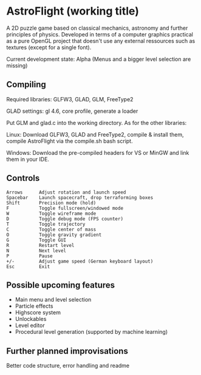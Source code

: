 # AstroFlight (working title)
A 2D puzzle game based on classical mechanics, astronomy and further principles of physics. Developed in terms of a computer graphics practical as a pure OpenGL project that doesn't use any external ressources such as textures (except for a single font).

Current development state: Alpha (Menus and a bigger level selection are missing)

## Compiling
Required libraries: GLFW3, GLAD, GLM, FreeType2

GLAD settings: gl 4.6, core profile, generate a loader

Put GLM and glad.c into the working directory. As for the other libraries:

Linux: Download GLFW3, GLAD and FreeType2, compile & install them, compile AstroFlight via the compile.sh bash script.

Windows: Download the pre-compiled headers for VS or MinGW and link them in your IDE.

## Controls
    Arrows      Adjust rotation and launch speed
    Spacebar    Launch spacecraft, drop terraforming boxes
    Shift       Precision mode (hold)
    F           Toggle fullscreen/windowed mode
    W           Toggle wireframe mode
    D           Toggle debug mode (FPS counter)
    T           Toggle trajectory
    C           Toggle center of mass
    O           Toggle gravity gradient
    G           Toggle GUI
    R           Restart level
    N           Next level
    P           Pause
    +/-         Adjust game speed (German keyboard layout)
    Esc         Exit

## Possible upcoming features
- Main menu and level selection
- Particle effects
- Highscore system
- Unlockables
- Level editor
- Procedural level generation (supported by machine learning)

## Further planned improvisations
Better code structure, error handling and readme

